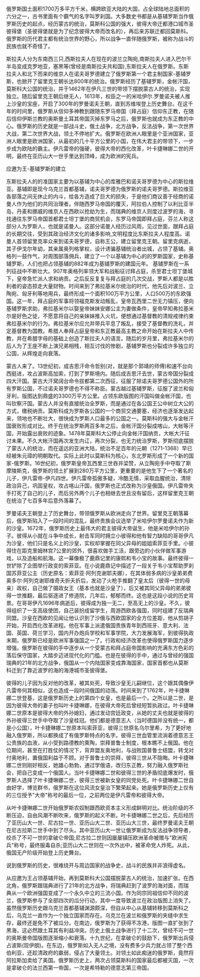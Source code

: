 俄罗斯国土面积1700万多平方千米，横跨欧亚大陆的大国，占全球陆地总面积的六分之一，古书里面有个霸气的名字叫罗刹国。大多数史书都是从基辅罗斯当作俄罗斯历史的起点，经历蒙古的统治，莫斯科公国的强大，彼得大帝迁都港口城市圣彼得堡（圣彼得堡就是为了纪念彼得大帝而改名的），再后来苏联迁都回莫斯科。俄罗斯的历代君主都有统治世界的野心，所以战争一直伴随俄罗斯，被称为战斗的民族也就不奇怪了。

斯拉夫人分为东南西三只,西斯拉夫人在现在的波兰立陶宛,南斯拉夫人进入巴尔干半岛变成克罗地亚，塞黑等(曾经是南斯拉夫共和国),东斯拉夫人在俄罗斯。东斯拉夫人和北下而来的维京人在诺夫哥罗德建立了俄罗斯第一个君主制国家-基辅罗斯，也掀开了留里克王朝长达800年的统治。俄罗斯经历了基辅罗斯，金帐汗国，莫斯科大公国的统治，并于1462年在伊凡三世的带领下摆脱蒙古人的统治，实现独立。随后留里克王朝后继无人，1613年，权臣之一的米哈伊尔.罗曼诺夫被人推上沙皇的宝座，开启了300年的罗曼诺夫王朝，直到苏维埃登上历史舞台。在这千年的时间里，俄罗斯从信仰多神教到跟随东罗马帝国（拜占庭）信仰东正教，在随后信仰伊斯兰教的奥斯曼土耳其帝国灭掉东罗马之后，俄罗斯也就成为东正教的中心。俄罗斯的历史就是一部战斗史，俄土战争，北方战争，反法战争，第一次世界大战，第二次世界大战，领土不停地扩大。俄罗斯在欧洲人眼里是个亚洲国家，亚洲人眼里是欧洲国家，从最初的几十平方公里的小国，在伟大君主的带领下，一步步成为欧陆的霸主。伊凡雷帝的强硬，彼得大帝的西化改革，叶卡捷琳娜二世的开明，最终在亚历山大一世手里达到顶峰，成为欧洲的宪兵。

应邀为王-基辅罗斯的建立

东斯拉夫人的的准国家主要为以基辅为中心的库雅巴和诺夫哥罗德为中心的斯拉维亚。基辅即是现今乌克兰首都基辅，诺夫哥罗德为俄罗斯的诺夫哥罗德。斯拉维亚各部落之间无休止的内斗，给各方造成了巨大的损失，于是他们商议善于经商的诺曼人作为他们的共同治理者。伴随西罗马帝国的覆灭，阿拉伯人控制了以利比亚半岛，丹麦和挪威的维京人在西欧以抢劫为生，而瑞典的维京人则度过波罗的海，寻找通往东罗马帝国首都君士坦丁堡的商贸机会，东罗马帝国即拜占庭，芬兰人称这部分人为罗斯人，也就是诺曼人。这部分诺曼人经历过风雨，见过世面，跟拜占庭的长期交往，受到其政治经济文化的诸多影响,文明程度比东斯拉夫人程度高。诺曼人首领留里克率众来到诺夫哥罗德，自称王公，建立留里克王朝。留里克病逝，其子伊戈尔年幼，其亲属奥列格掌权，设计诱骗基辅统治者出城，占领了基辅。奥格列一鼓作气，对周围部落佣兵，建立了一个以基辅为中心的的罗斯国家，史称基辅罗斯，人们也把占领基辅的882年成为基辅罗斯的建国元年。
基辅罗斯在一系列征战中不断壮大。907年奥格列率领大军和战船征讨拜占庭，杀至君士坦丁堡城下，皇帝急忙派人求和纳贡。之后反反复复与拜占庭的几次交战，罗斯人都是以胜利者的姿态掠走大量财物。时间来到了弗拉基米尔统治的时代，他先后对波兰、立陶宛、匈牙利等地用兵，最终形成一个面积100万平方公里，人口500万的东欧强国。这一年，拜占庭的军事将领福克斯发动叛乱，皇帝瓦西里二世无力镇压，便向基辅罗斯求助，弗拉基米尔以娶皇帝妹妹安娜公主为妻做条件，皇帝早知弗拉基米尔是好色之徒，不愿意将自己的亲妹妹推入火坑，便想通过基督教的清规戒律约束弗拉基米尔的行为。弗拉基米尔应允并带兵平息了叛乱，接受了基督教的洗礼，并定基督教为国教。希腊人奉拜占庭皇帝和东正教最高主教之命开始在斯拉夫人中传教，并在希腊字母的基础上创造了斯拉夫人的语言。随后的岁月里，弗拉基米尔的后人为了王座不断上演兄弟相残，相互讨伐的惨剧，基辅罗斯也分裂成许多独立的公国，从辉煌走向衰落。

蒙古人来了。13世纪初，成吉思汗命令哲别(对，就是那个郭靖的师傅)和速不台向西挺进，攻占波斯高加索，打到了罗斯境内。随后成吉思汗去世，蒙古帝国分裂成四大汗国。蒙古大汗窝阔台命令拔都第二次西征，征服了除诺夫哥罗德公国外的所有罗斯公国，不过诺夫哥罗德也不得不称臣。蒙古越过基辅罗斯，征服了波兰和匈牙利，版图达到鼎盛的3300万平方公里。占领东欧版图的汗国叫做金帐汗国，也叫钦察汗国。蒙古人并没有直接统治全罗斯，而是通过在各公国王公中树立大公的方式，缴税纳贡。莫斯科成为罗斯各公国的一个商贸交通要塞，经济也逐渐发达起来，领地也不断壮大，很快成为罗斯人口最多的公国之一。莫斯科的强大与金帐汗国衰败形成对比。终于在统治罗斯两百多年之后，金帐汗国分裂成喀山，大帐等汗国，开始露出衰败的迹象。1478年莫斯科大公停止向金帐汗国纳贡，大帐大汗征讨未果。不久大帐汗国再次发生内讧，再次分裂，也无力统治罗斯，罗斯彻底摆脱了蒙古人的统治，而在遥远的亚洲大陆，统治不足百年的元朝（1271-1368）早已经被朱元璋的明朝取代。实际上此时以莫斯科为核心，东北罗斯形成了一个新的国家-俄罗斯。16世纪初，俄罗斯皇帝瓦西里三世吞并梁赞，从立陶宛手中夺取了斯摩陵斯克，俄罗斯的领土扩展到280万平方公里，更重要的是他生下了一个著名的儿子，伊凡雷帝-伊凡四世。伊凡雷帝孤傲多疑，冷酷无情，采取血腥统治，清除政治异己，巩固皇权，攻占喀山汗国，俄罗斯也正式改称为沙皇俄国。伊凡雷帝失手打死了自己的儿子，而后另外两个儿子也相继去世且没有留后，这样留里克王朝在统治了七百多年后意外落幕了。

罗曼诺夫王朝登上了历史舞台，带领俄罗斯从欧洲走向了世界。留里克王朝落幕后，俄罗斯陷入了一段时间的混乱，最终贵族会议选举了米哈伊尔罗曼诺夫作为新的沙皇。1672年，俄罗斯历史上最伟大的君主彼得大帝诞生，他是米哈伊尔的孙子。彼得从小就在斗争中成长，射击军同时拥立小彼得和他有智力缺陷的哥哥伊凡为沙皇，他们只是名义上的沙皇，实权却掌握在同父异母的姐姐索菲亚手里。小彼得住在距克里姆林宫7公里的郊外，很喜欢做手工活，跟旁边的小伙伴做军事游戏，以及造船和航海。这一幕像极了鹿鼎记里的康熙和韦小宝的故事。最终彼得一世铲除了企图举行政变的索菲亚。在小说鹿鼎记中描述了一段关于韦小宝帮助罗刹国苏菲亚公主（历史原名：索菲亚·阿列克谢耶夫娜），在其体弱多病的沙皇弟弟费奥多尔·阿列克谢耶维奇夭折夭折后，发动了火枪手推翻了皇太后（彼得一世的母亲）政权，自己做了摄政女王（基本也就是沙皇了），后又被其同父异母的弟弟彼得一世推翻，最后驱逐进了修道院，几年后，郁郁而终。这也是这段小说的历史背景。在哥哥伊凡1696年病逝后，彼得成为独一无二，至高无上的沙皇。不久，彼得组织了一支高级使团，自己装扮成留学生，周游西欧各强国，同时组建了反瑞典同盟。沙皇在西欧的见闻让他认识到了沙俄与西欧国家的全方位差距，他从剪胡子开始，开启西化改革进程。他在军事上派遣俄国贵族青年到西班牙、意大利、法国、英国、荷兰学习，国内开办炮兵学校和军事学院，大力发展海军，到彼得执政末期，俄罗斯已经是欧洲军事强国之一了。行政和经济改革也使得俄罗斯国力逐步增强。俄罗斯在彼得的手中逐步从一个受蒙古和拜占庭帝国影响的充满东方色彩的落后保守国家，大踏步迈进现代化的门槛。也是在彼得的手中，通过与曾经的强国瑞典的21年的北方战争，俄国从一个内陆国家变成靠海国家，国家首都也从莫斯科迁到了靠近波罗的海的海港城市圣彼得堡。

彼得的儿子因为反对他的改革，被其处死，导致沙皇无儿嗣继位，这个跟其偶像伊凡雷帝何其相似，这也造成一段时间俄国的动荡。时间来到了1762年，叶卡捷琳娜二世登基，这是俄罗斯历史上的第四个女皇，也是最后一个。之所以是二世，是因为彼得大帝的妻子也叫叶卡捷琳娜，在彼得大帝死后曾经短暂执政过。叶卡捷琳娜二世原本是彼得大帝的外孙媳妇，通过发动宫廷政变，从她的丈夫也就是彼得的外孙彼得三世手中夺取了沙皇桂冠。他们都是德意志人（当时德国并没有统一，都是小公国），叶卡捷琳娜二世原本叫索菲亚，彼得三世原名乌尔里希，为了更好地融入俄罗斯，所以都换成了有俄罗斯特点的名字。彼得三世血管里流淌着德意志王公贵族的血液，从小受到路德教的熏陶，崇拜普鲁士制度，根本瞧不上俄国。他在位期间，甚至在打胜仗的情况下，背弃盟友奥地利，与战败国普鲁士结盟，转戈对付奥地利，置俄国利益于不顾。对于普鲁士的崇拜，彼得三世从不隐晦。叶卡捷琳娜二世则刚好相反，她雄心勃勃，通过学俄语，改归东正教，努力融入俄罗斯社会，把自己变成一个俄国人。当叶卡捷琳娜二世和彼得三世的矛盾彻底爆发时，俄罗斯人选择了叶卡捷琳娜二世，彼得三世被新女皇的同党处死。叶卡捷琳娜二世自由好学，博览群书，俄罗斯在这位风流女皇治下繁荣起来。她是俄罗斯历史上仅有的三位授予"大帝"称号的最后一位，之前两位是伊凡雷帝和彼得大帝。

从叶卡捷琳娜二世开始俄罗斯农奴制跟西欧资本主义形成鲜明对比。统治阶级的不断压迫，自由风潮不断吹来，俄罗斯的起义不断。叶卡捷琳娜二世之后，先后经历了亚历山大一世、尼古拉一世、亚历山大二世、亚历山大三世，最终罗曼诺夫王朝在尼古拉斯二世手中到了尽头。其中亚历山大一世让俄罗斯成为反法战争领导者，绞杀了不可一世的拿破仑帝国;尼古拉二世则因屡屡镇压欧洲革命被赠与"欧洲宪兵"称号，最终服毒自杀;亚历山大二世则在一次外出中，被革命党人炸死。从此，俄国无产阶级开始登上历史舞台。

说到俄罗斯的历史，很难绕开与周边国家的战争史，战斗的民族并非浪得虚名。

从应邀为王占领基辅开始，再到莫斯科大公国摆脱蒙古人的统治，加速扩张。在西北角，俄罗斯跟瑞典进行了21年的北方战争，将瑞典赶到了波罗的海对面，而瑞典从一个欧洲强国变成了一个永久中立的三流小国。作为同宗同祖信仰不同的波兰，俄罗斯参与了全部四次的瓜分行动，其中一度导致波兰在政治版图上消失了。虽然俄罗斯历史跟乌克兰首都基辅渊源颇深，但自从中心从基辅转移到莫斯科之后，乌克兰一直作为一个独立国家而存在。乌克兰在波兰和俄罗斯的夹缝中求生存，最终还是免不了被瓜分。在南边，俄罗斯为了获得不冻港，版图一直扩张到了黑海，这必然跟土耳其有利益冲突。历史上俄土战争进行了十二次，曾经不可一世的奥斯曼帝国版图逐渐缩小和衰落。十九世纪，在拿破仑的鼓励下，俄罗斯出兵侵占波斯(现伊朗)。在东边，俄罗斯如入无人之境，没有费多少兵力就占领了整个西伯利亚，还趁清政府的羸弱，侵占了大量领土。对领土如此痴迷的俄罗斯，竟然将阿拉斯加卖给了美国。俄罗斯历史上，两次占领莫斯科的国家最后都被灭国，一次是拿破仑的法兰西第一帝国，一次是希特勒的德意志第三帝国。